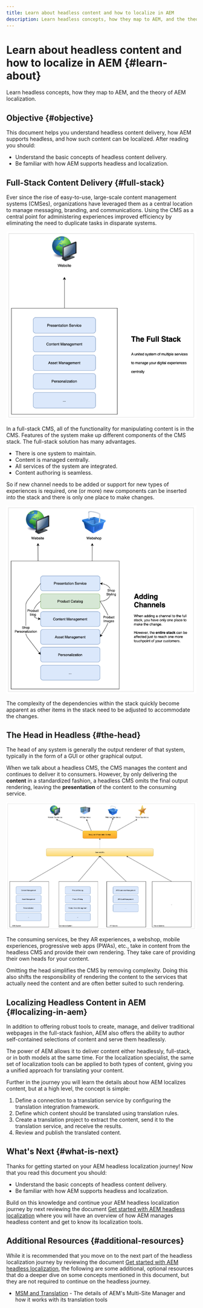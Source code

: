 ```yaml
---
title: Learn about headless content and how to localize in AEM
description: Learn headless concepts, how they map to AEM, and the theory of AEM localization.
---
```

# Learn about headless content and how to localize in AEM {#learn-about}

Learn headless concepts, how they map to AEM, and the theory of AEM localization.

## Objective {#objective}

This document helps you understand headless content delivery, how AEM supports headless, and how such content can be localized. After reading you should:

* Understand the basic concepts of headless content delivery.
* Be familiar with how AEM supports headless and localization.

## Full-Stack Content Delivery {#full-stack}

Ever since the rise of easy-to-use, large-scale content management systems (CMSes), organizations have leveraged them as a central location to manage messaging, branding, and communications. Using the CMS as a central point for administering experiences improved efficiency by eliminating the need to duplicate tasks in disparate systems.

![The classic full-stack CMS](/help/journey-headless/developer/assets/full-stack.png)

In a full-stack CMS, all of the functionality for manipulating content is in the CMS. Features of the system make up different components of the CMS stack. The full-stack solution has many advantages.

* There is one system to maintain.
* Content is managed centrally.
* All services of the system are integrated.
* Content authoring is seamless.

So if new channel needs to be added or support for new types of experiences is required, one (or more) new components can be inserted into the stack and there is only one place to make changes.

![Adding a new channel to the stack](/help/journey-headless/developer/assets/adding-channel.png)

The complexity of the dependencies within the stack quickly become apparent as other items in the stack  need to be adjusted to accommodate the changes.

## The Head in Headless {#the-head}

The head of any system is generally the output renderer of that system, typically in the form of a GUI or other graphical output.

When we talk about a headless CMS, the CMS manages the content and continues to deliver it to consumers. However, by only delivering the **content** in a standardized fashion, a headless CMS omits the final output rendering, leaving the **presentation** of the content to the consuming service.

![Headless CMS](/help/journey-headless/developer/assets/headless-cms.png)

The consuming services, be they AR experiences, a webshop, mobile experiences, progressive web apps (PWAs), etc., take in content from the headless CMS and provide their own rendering. They take care of providing their own heads for your content.

Omitting the head simplifies the CMS by removing complexity. Doing this also shifts the responsibility of rendering the content to the services that actually need the content and are often better suited to such rendering.

## Localizing Headless Content in AEM {#localizing-in-aem}

In addition to offering robust tools to create, manage, and deliver traditional webpages in the full-stack fashion, AEM also offers the ability to author self-contained selections of content and serve them headlessly.

The power of AEM allows it to deliver content either headlessly, full-stack, or in both models at the same time. For the localization specialist, the same set of localization tools can be applied to both types of content, giving you a unified approach for translating your content.

Further in the journey you will learn the details about how AEM localizes content, but at a high level, the concept is simple:

1. Define a connection to a translation service by configuring the translation integration framework.
1. Define which content should be translated using translation rules.
1. Create a translation project to extract the content, send it to the translation service, and receive the results.
1. Review and publish the translated content.

## What's Next {#what-is-next}

Thanks for getting started on your AEM headless localization journey! Now that you read this document you should:

* Understand the basic concepts of headless content delivery.
* Be familiar with how AEM supports headless and localization.

Build on this knowledge and continue your AEM headless localization journey by next reviewing the document [Get started with AEM headless localization](getting-started.md) where you will have an overview of how AEM manages headless content and get to know its localization tools.

## Additional Resources {#additional-resources}

While it is recommended that you move on to the next part of the headless localization journey by reviewing the document [Get started with AEM headless localization,](getting-started.md) the following are some additional, optional resources that do a deeper dive on some concepts mentioned in this document, but they are not required to continue on the headless journey.

* [MSM and Translation](/help/sites-cloud/administering/msm-and-translation.md) - The details of AEM's Multi-Site Manager and how it works with its translation tools
